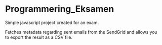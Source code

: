 # Programmering_Eksamen

Simple javascript project created for an exam. 

Fetches metadata regarding sent emails from the SendGrid and allows you to export the result as a CSV file. 
